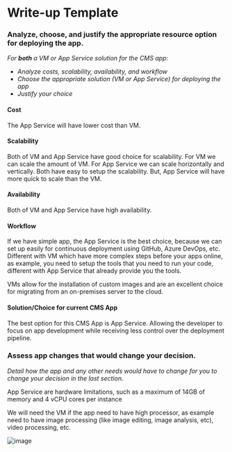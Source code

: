 # Write-up Template

### Analyze, choose, and justify the appropriate resource option for deploying the app.

*For **both** a VM or App Service solution for the CMS app:*
- *Analyze costs, scalability, availability, and workflow*
- *Choose the appropriate solution (VM or App Service) for deploying the app*
- *Justify your choice*
#### Cost

The App Service will have lower cost than VM.

#### Scalability

Both of VM and App Service have good choice for scalability. For VM we can scale the amount of VM. For App Service we can scale horizontally and vertically. Both have easy to setup the scalability. But, App Service will have more quick to scale than the VM.

#### Availability

Both of VM and App Service have high availability.

#### Workflow

If we have simple app, the App Service is the best choice, because we can set up easily for continuous deployment using GitHub, Azure DevOps, etc. Different with VM which have more complex steps before your apps online, as example, you need to setup the tools that you need to run your code, different with App Service that already provide you the tools.

VMs allow for the installation of custom images and are an excellent choice for migrating from an on-premises server to the cloud.

#### Solution/Choice for current CMS App

The best option for this CMS App is App Service. Allowing the developer to focus on app development while receiving less control over the deployment pipeline.

### Assess app changes that would change your decision.

*Detail how the app and any other needs would have to change for you to change your decision in the last section.*

App Service are hardware limitations, such as a maximum of 14GB of memory and 4 vCPU cores per instance

We will need the VM if the app need to have high processor, as example need to have image processing (like image editing, image analysis, etc), video processing, etc.

![image](https://user-images.githubusercontent.com/32028093/187127558-2a1c6a1b-7e22-49c0-8435-62131b8eea13.png)
